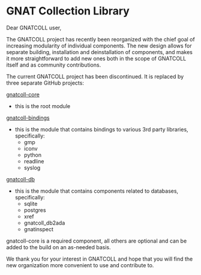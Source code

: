 GNAT Collection Library
=======================

Dear GNATCOLL user,

The GNATCOLL project has recently been reorganized with the chief goal of
increasing modularity of individual components. The new design allows for
separate building, installation and deinstallation of components, and
makes it more straightforward to add new ones both in the scope of GNATCOLL
itself and as community contributions.

The current GNATCOLL project has been discontinued. It is replaced by three
separate GitHub projects:

[gnatcoll-core](https://github.com/AdaCore/gnatcoll-core)
- this is the root module

[gnatcoll-bindings](https://github.com/AdaCore/gnatcoll-bindings)
- this is the module that contains bindings to various 3rd party libraries,
  specifically:
   * gmp
   * iconv
   * python
   * readline
   * syslog

[gnatcoll-db](https://github.com/AdaCore/gnatcoll-db)
- this is the module that contains components related to databases,
  specifically:
   * sqlite
   * postgres
   * xref
   * gnatcoll_db2ada
   * gnatinspect

gnatcoll-core is a required component, all others are optional and can be
added to the build on an as-needed basis.

We thank you for your interest in GNATCOLL and hope that you will find
the new organization more convenient to use and contribute to.
